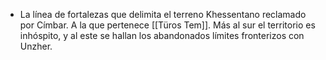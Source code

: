 - La línea de fortalezas que delimita el terreno Khessentano reclamado por Címbar. A la que pertenece [[Türos Tem]]. Más al sur el territorio es inhóspito, y al este se hallan los abandonados límites fronterizos con Unzher.